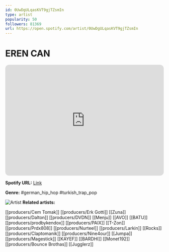 ```yaml
---
id: 0UwDgULqasKVT9gjTZsmIn
type: artist
popularity: 50
followers: 81369
url: https://open.spotify.com/artist/0UwDgULqasKVT9gjTZsmIn
---
```

# EREN CAN

<iframe style="border-radius:12px" src="https://open.spotify.com/embed/artist/0UwDgULqasKVT9gjTZsmIn" width="100%" height="352" frameBorder="0" allowfullscreen="" allow="autoplay; clipboard-write; encrypted-media; fullscreen; picture-in-picture" loading="lazy"></iframe>

**Spotify URL:** [Link](https://open.spotify.com/artist/0UwDgULqasKVT9gjTZsmIn)

**Genre:**  #german_hip_hop #turkish_trap_pop

![Artist](https://i.scdn.co/image/ab6761610000e5eb0faa5b2a783850bdfb501861)
**Related artists:**

[[producers/Cem Tomak]]
[[producers/Erk Gotti]]
[[Zuna]]
[[producers/Dalton]]
[[producers/DVDN]]
[[Menju]]
[[AVO]]
[[BATU]]
[[producers/prodbykendox]]
[[producers/PAIX]]
[[T-Zon]]
[[producers/Prdx808]]
[[producers/Nurteel]]
[[producers/Larkin]]
[[Rocks]]
[[producers/Claptomanik]]
[[producers/Nine4our]]
[[Jumpa]]
[[producers/Magestick]]
[[KAYEF]]
[[BARDHI]]
[[Monet192]]
[[producers/Bounce Brothas]]
[[Jugglerz]]

